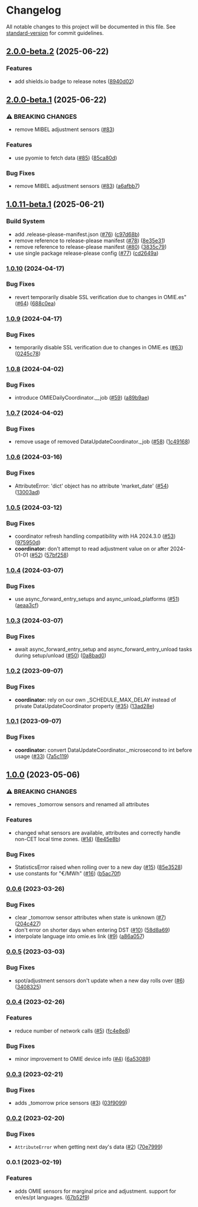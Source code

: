 # Changelog

All notable changes to this project will be documented in this file. See [standard-version](https://github.com/conventional-changelog/standard-version) for commit guidelines.

## [2.0.0-beta.2](https://github.com/luuuis/hass_omie/compare/v2.0.0-beta.1...v2.0.0-beta.2) (2025-06-22)


### Features

* add shields.io badge to release notes ([8940d02](https://github.com/luuuis/hass_omie/commit/8940d023e9afb2da70072ce1a410527b566356ee))

## [2.0.0-beta.1](https://github.com/luuuis/hass_omie/compare/v1.0.11-beta.1...v2.0.0-beta.1) (2025-06-22)


### ⚠ BREAKING CHANGES

* remove MIBEL adjustment sensors ([#83](https://github.com/luuuis/hass_omie/issues/83))

### Features

* use pyomie to fetch data ([#85](https://github.com/luuuis/hass_omie/issues/85)) ([85ca80d](https://github.com/luuuis/hass_omie/commit/85ca80d238e9198e22122b59ea1779bbe10d28d3))


### Bug Fixes

* remove MIBEL adjustment sensors ([#83](https://github.com/luuuis/hass_omie/issues/83)) ([a6afbb7](https://github.com/luuuis/hass_omie/commit/a6afbb7417d965e4cb54f2196f2f9c14c84c6d39))

## [1.0.11-beta.1](https://github.com/luuuis/hass_omie/compare/v1.0.10...v1.0.11-beta.1) (2025-06-21)


### Build System

* add .release-please-manifest.json ([#76](https://github.com/luuuis/hass_omie/issues/76)) ([c97d68b](https://github.com/luuuis/hass_omie/commit/c97d68bb986d16417bc3995635c89cd853cfd43a))
* remove reference to release-please manifest ([#78](https://github.com/luuuis/hass_omie/issues/78)) ([8e35e31](https://github.com/luuuis/hass_omie/commit/8e35e31b12a47a27fd46268c0e4aed2b1bbd9872))
* remove reference to release-please manifest ([#80](https://github.com/luuuis/hass_omie/issues/80)) ([3835c79](https://github.com/luuuis/hass_omie/commit/3835c79938227f73835aba0c2913dac2a7ee59c5))
* use single package release-please config ([#77](https://github.com/luuuis/hass_omie/issues/77)) ([cd2649a](https://github.com/luuuis/hass_omie/commit/cd2649ae8f8b89f257553de08ff8425c7c39ccb5))

### [1.0.10](https://github.com/luuuis/hass_omie/compare/v1.0.9...v1.0.10) (2024-04-17)


### Bug Fixes

* revert temporarily disable SSL verification due to changes in OMIE.es" ([#64](https://github.com/luuuis/hass_omie/issues/64)) ([688c0ea](https://github.com/luuuis/hass_omie/commit/688c0ea2ea722f9c76c719a6d999820b99d47557))

### [1.0.9](https://github.com/luuuis/hass_omie/compare/v1.0.8...v1.0.9) (2024-04-17)


### Bug Fixes

* temporarily disable SSL verification due to changes in OMIE.es ([#63](https://github.com/luuuis/hass_omie/issues/63)) ([0245c78](https://github.com/luuuis/hass_omie/commit/0245c78245fba0f7177c5cfa2096c2559fa6dee7))

### [1.0.8](https://github.com/luuuis/hass_omie/compare/v1.0.7...v1.0.8) (2024-04-02)


### Bug Fixes

* introduce OMIEDailyCoordinator.__job ([#59](https://github.com/luuuis/hass_omie/issues/59)) ([a89b9ae](https://github.com/luuuis/hass_omie/commit/a89b9ae3b3afa09bcb0b904e87d2f5ef9d1b6f14))

### [1.0.7](https://github.com/luuuis/hass_omie/compare/v1.0.6...v1.0.7) (2024-04-02)


### Bug Fixes

* remove usage of removed DataUpdateCoordinator._job ([#58](https://github.com/luuuis/hass_omie/issues/58)) ([1c49168](https://github.com/luuuis/hass_omie/commit/1c49168a5e0eb28eeddebda78dad42a60848fedb))

### [1.0.6](https://github.com/luuuis/hass_omie/compare/v1.0.5...v1.0.6) (2024-03-16)


### Bug Fixes

* AttributeError: 'dict' object has no attribute 'market_date' ([#54](https://github.com/luuuis/hass_omie/issues/54)) ([13003ad](https://github.com/luuuis/hass_omie/commit/13003ad361a1a55b6db957a9c02cc1e7a202c4ab))

### [1.0.5](https://github.com/luuuis/hass_omie/compare/v1.0.4...v1.0.5) (2024-03-12)


### Bug Fixes

* coordinator refresh handling compatibility with HA 2024.3.0 ([#53](https://github.com/luuuis/hass_omie/issues/53)) ([975950d](https://github.com/luuuis/hass_omie/commit/975950dea43926585021264f58396f34765a3b58))
* **coordinator:** don't attempt to read adjustment value on or after 2024-01-01 ([#52](https://github.com/luuuis/hass_omie/issues/52)) ([57bf258](https://github.com/luuuis/hass_omie/commit/57bf258ca01d676981cb6c05812479e31716eea0))

### [1.0.4](https://github.com/luuuis/hass_omie/compare/v1.0.3...v1.0.4) (2024-03-07)


### Bug Fixes

* use async_forward_entry_setups and async_unload_platforms ([#51](https://github.com/luuuis/hass_omie/issues/51)) ([aeaa3cf](https://github.com/luuuis/hass_omie/commit/aeaa3cf5a2d5bfdc7c8156e69ed52a62304e4bce))

### [1.0.3](https://github.com/luuuis/hass_omie/compare/v1.0.2...v1.0.3) (2024-03-07)


### Bug Fixes

* await async_forward_entry_setup and async_forward_entry_unload tasks during setup/unload ([#50](https://github.com/luuuis/hass_omie/issues/50)) ([0a8bad0](https://github.com/luuuis/hass_omie/commit/0a8bad08d8d474c0fe3868a1571e76930545577b))

### [1.0.2](https://github.com/luuuis/hass_omie/compare/v1.0.1...v1.0.2) (2023-09-07)


### Bug Fixes

* **coordinator:** rely on our own _SCHEDULE_MAX_DELAY instead of private DataUpdateCoordinator property ([#35](https://github.com/luuuis/hass_omie/issues/35)) ([13ad28e](https://github.com/luuuis/hass_omie/commit/13ad28ebe68a2c7c68fbecf8872fca5e81baf3b8))

### [1.0.1](https://github.com/luuuis/hass_omie/compare/v1.0.0...v1.0.1) (2023-09-07)


### Bug Fixes

* **coordinator:** convert DataUpdateCoordinator._microsecond to int before usage ([#33](https://github.com/luuuis/hass_omie/issues/33)) ([7a5c119](https://github.com/luuuis/hass_omie/commit/7a5c1191bde66a166b571f7e967bcab85930467d))

## [1.0.0](https://github.com/luuuis/hass_omie/compare/v0.0.6...v1.0.0) (2023-05-06)


### ⚠ BREAKING CHANGES

* removes _tomorrow sensors and renamed all attributes

### Features

* changed what sensors are available, attributes and correctly handle non-CET local time zones. ([#14](https://github.com/luuuis/hass_omie/issues/14)) ([8e45e8b](https://github.com/luuuis/hass_omie/commit/8e45e8b507f3bf63c67ae13a77ac6c5b7f102f32))


### Bug Fixes

* StatisticsError raised when rolling over to a new day ([#15](https://github.com/luuuis/hass_omie/issues/15)) ([85e3528](https://github.com/luuuis/hass_omie/commit/85e3528ac6813921c765250263428e9671c2b409))
* use constants for "€/MWh" ([#16](https://github.com/luuuis/hass_omie/issues/16)) ([b5ac70f](https://github.com/luuuis/hass_omie/commit/b5ac70f3f8b7b988cb3cf584b7ad4b28e0be8d3f))

### [0.0.6](https://github.com/luuuis/hass_omie/compare/v0.0.5...v0.0.6) (2023-03-26)


### Bug Fixes

* clear _tomorrow sensor attributes when state is unknown ([#7](https://github.com/luuuis/hass_omie/issues/7)) ([204c427](https://github.com/luuuis/hass_omie/commit/204c42786bdf3446490a8a94630d1ee10cdfdc72))
* don't error on shorter days when entering DST ([#10](https://github.com/luuuis/hass_omie/issues/10)) ([58d8a69](https://github.com/luuuis/hass_omie/commit/58d8a69dae3a79404f3aefa2f9cfe6b68e0c886f))
* interpolate language into omie.es link ([#9](https://github.com/luuuis/hass_omie/issues/9)) ([a86a057](https://github.com/luuuis/hass_omie/commit/a86a05758f023a64a2d76eb52da94a4d81f36a34))

### [0.0.5](https://github.com/luuuis/hass_omie/compare/v0.0.4...v0.0.5) (2023-03-03)


### Bug Fixes

* spot/adjustment sensors don't update when a new day rolls over ([#6](https://github.com/luuuis/hass_omie/issues/6)) ([3408325](https://github.com/luuuis/hass_omie/commit/34083256a949ed8a7d359dca3b3b2aae141e2894))

### [0.0.4](https://github.com/luuuis/hass_omie/compare/v0.0.3...v0.0.4) (2023-02-26)


### Features

* reduce number of network calls ([#5](https://github.com/luuuis/hass_omie/issues/5)) ([fc4e8e8](https://github.com/luuuis/hass_omie/commit/fc4e8e887c9fd3b4b6507870cff3ac2924d2662d))


### Bug Fixes

* minor improvement to OMIE device info ([#4](https://github.com/luuuis/hass_omie/issues/4)) ([6a53089](https://github.com/luuuis/hass_omie/commit/6a53089de43b8b18dca77454088a92570ac4618b))

### [0.0.3](https://github.com/luuuis/hass_omie/compare/v0.0.2...v0.0.3) (2023-02-21)


### Bug Fixes

* adds _tomorrow price sensors ([#3](https://github.com/luuuis/hass_omie/issues/3)) ([03f9099](https://github.com/luuuis/hass_omie/commit/03f90997d28ca4f9444a9446a47a3c080da29fd3))

### [0.0.2](https://github.com/luuuis/hass_omie/compare/v0.0.1...v0.0.2) (2023-02-20)


### Bug Fixes

* `AttributeError` when getting next day's data ([#2](https://github.com/luuuis/hass_omie/issues/2)) ([70e7999](https://github.com/luuuis/hass_omie/commit/70e7999e6e9d342ba68f78b71953fe03427b52a9))

### 0.0.1 (2023-02-19)


### Features

* adds OMIE sensors for marginal price and adjustment. support for en/es/pt languages. ([67b52f9](https://github.com/luuuis/hass_omie/commit/67b52f9dbc5f2015ac9c143d76f72b923a17b8ca))
